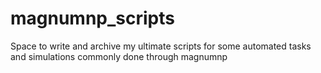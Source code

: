 # magnumnp_scripts
Space to write and archive my ultimate scripts for some automated tasks and simulations commonly done through magnumnp
